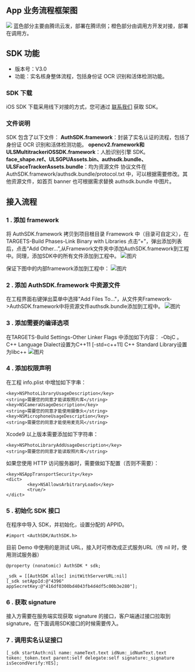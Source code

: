 ## App 业务流程框架图
![](https://main.qcloudimg.com/raw/7066697c0e2183276117dbb2b323f14f.png)
蓝色部分主要由腾讯云发，部署在腾讯侧；橙色部分由调用方开发对接，部署在调用方。

## SDK 功能
* 版本号：V3.0
* 功能：实名核身整体流程，包括身份证 OCR 识别和活体检测功能。

### SDK 下载
iOS SDK 下载采用线下对接的方式，您可通过 [联系我们](https://cloud.tencent.com/about/connect) 获取 SDK。

### 文件说明
SDK 包含了以下文件：
**AuthSDK.framework**：封装了实名认证的流程，包括了身份证 OCR 识别和活体检测功能。
**opencv2.framework和ULSMultitrackeriOSSDK.framework**：人脸识别引擎 SDK。
**face_shape.ref、ULSGPUAssets.bin、authsdk.bundle、 ULSFaceTrackerAssets.bundle**：均为资源文件
协议文件在 AuthSDK.framework/authsdk.bundle/protocol.txt 中，可以根据需要修改。其他资源文件，如首页 banner 也可根据需求替换 authsdk.bundle 中图片。


## 接入流程
### 1 . 添加 framework
将 AuthSDK.framework 拷贝到项目根目录 Framework 中（目录可自定义），在 TARGETS-Build Phases-Link Binary with Libraries 点击“+”，弹出添加列表后，点击“Add Other…”,从Framework文件夹中添加AuthSDK.framework到工程中。同理，添加SDK中的所有文件添加到工程中。
![图片](https://main.qcloudimg.com/raw/d606a2f1e2190a37b9cab56a9ab264bf.png)

保证下图中的内部framework添加到工程中：
![图片](https://main.qcloudimg.com/raw/efef4d0a70e51506fe00db6b33b35be3.png)

### 2 . 添加 AuthSDK.framework 中资源文件
在工程界面右键弹出菜单中选择"Add Files To..."，从文件夹Framework->AuthSDK.framework中将资源文件authsdk.bundle添加到工程中。
![图片](https://main.qcloudimg.com/raw/faeef2472185a9912c9e4f02a8d23177.png)

### 3 . 添加需要的编译选项
在TARGETS-Build Settings-Other Linker Flags 中添加如下内容： -ObjC 。
C++ Language Dialect设置为C++11 [-std=c++11]
C++ Standard Library设置为libc++
![图片](https://main.qcloudimg.com/raw/f04e1c91f36c3785329adb9d99f5d409.png)

### 4 . 添加权限声明
在工程 info.plist 中增加如下字串：
```
<key>NSPhotoLibraryUsageDescription</key>
<string>需要您的同意才能读取照片库</string>
<key>NSCameraUsageDescription</key>
<string>需要您的同意才能使用摄像头</string>
<key>NSMicrophoneUsageDescription</key>
<string>需要您的同意才能使用麦克风</string>
```
Xcode9 以上版本需要添加如下字符串：
```
<key>NSPhotoLibraryAddUsageDescription</key>
<string>需要您的同意才能读取照片库</string>
```
如果您使用 HTTP 访问服务器时，需要做如下配置（否则不需要）：
```
<key>NSAppTransportSecurity</key>
<dict>
		<key>NSAllowsArbitraryLoads</key>
	    <true/>
</dict>
```

   	 	
### 5 . 初始化 SDK 接口
在程序中导入 SDK，并初始化，设置分配的 APPID。
```objc
#import <AuthSDK/AuthSDK.h>
```
目前 Demo 中使用的是测试 URL，接入时可修改成正式服务URL（传 nil 时，使用测试服务器）
```objc
@property (nonatomic) AuthSDK * sdk;
```

```objc
_sdk = [[AuthSDK alloc] initWithServerURL:nil]
[_sdk setAppId:@"4396" appSecretKey:@"416df0300bd4043fb4d4df5c00b3e280"];

```

### 6 . 获取 signature
接入方需要在服务端实现获取 signature 的接口，客户端通过接口拉取到 signature，在下面调用SDK接口的时候需要传入。


### 7 . 调用实名认证接口
```objc
[_sdk startAuth:nil name:_nameText.text idNum:_idNumText.text token:_token.text parent:self delegate:self signature:_signature isSecondVerify:YES];
```
